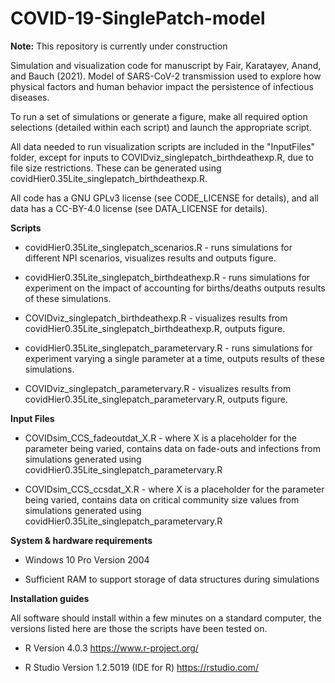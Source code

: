 # COVID-19-SinglePatch-model

**Note:** This repository is currently under construction


Simulation and visualization code for manuscript by Fair, Karatayev, Anand, and Bauch (2021). Model of SARS-CoV-2 transmission used to explore how physical factors and human behavior impact the persistence of infectious diseases.

To run a set of simulations or generate a figure, make all required option selections (detailed within each script) and launch the appropriate script.

All data needed to run visualization scripts are included in the "InputFiles" folder, except for inputs to COVIDviz_singlepatch_birthdeathexp.R, due to file size restrictions. These can be generated using covidHier0.35Lite_singlepatch_birthdeathexp.R.

All code has a GNU GPLv3 license (see CODE_LICENSE for details), and all data has a CC-BY-4.0 license (see DATA_LICENSE for details).

**Scripts**

* covidHier0.35Lite_singlepatch_scenarios.R - runs simulations for different NPI scenarios, visualizes results and outputs figure.

* covidHier0.35Lite_singlepatch_birthdeathexp.R - runs simulations for experiment on the impact of accounting for births/deaths outputs results of these simulations.

* COVIDviz_singlepatch_birthdeathexp.R - visualizes results from covidHier0.35Lite_singlepatch_birthdeathexp.R, outputs figure.

* covidHier0.35Lite_singlepatch_parametervary.R - runs simulations for experiment varying a single parameter at a time, outputs results of these simulations.

* COVIDviz_singlepatch_parametervary.R - visualizes results from covidHier0.35Lite_singlepatch_parametervary.R, outputs figure.


**Input Files**

* COVIDsim_CCS_fadeoutdat_X.R - where X is a placeholder for the parameter being varied, contains data on fade-outs and infections from simulations generated using covidHier0.35Lite_singlepatch_parametervary.R

* COVIDsim_CCS_ccsdat_X.R - where X is a placeholder for the parameter being varied, contains data on critical community size values from simulations generated using covidHier0.35Lite_singlepatch_parametervary.R


**System & hardware requirements**

 * Windows 10 Pro Version 2004

 * Sufficient RAM to support storage of data structures during simulations

**Installation guides**

All software should install within a few minutes on a standard computer, the versions listed here are those the scripts have been tested on.

 * R Version 4.0.3 https://www.r-project.org/

 * R Studio Version 1.2.5019 (IDE for R) https://rstudio.com/ 

